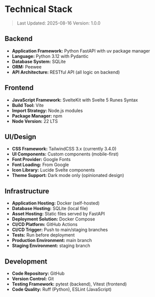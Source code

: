 # Technical Stack

> Last Updated: 2025-08-16
> Version: 1.0.0

## Backend

- **Application Framework:** Python FastAPI with uv package manager
- **Language:** Python 3.12 with Pydantic
- **Database System:** SQLite
- **ORM:** Peewee
- **API Architecture:** RESTful API (all logic on backend)

## Frontend

- **JavaScript Framework:** SvelteKit with Svelte 5 Runes Syntax
- **Build Tool:** Vite
- **Import Strategy:** Node.js modules
- **Package Manager:** npm
- **Node Version:** 22 LTS

## UI/Design

- **CSS Framework:** TailwindCSS 3.x (currently 3.4.0)
- **UI Components:** Custom components (mobile-first)
- **Font Provider:** Google Fonts
- **Font Loading:** From Google
- **Icon Library:** Lucide Svelte components
- **Theme Support:** Dark mode only (opinionated design)

## Infrastructure

- **Application Hosting:** Docker (self-hosted)
- **Database Hosting:** SQLite (local file)
- **Asset Hosting:** Static files served by FastAPI
- **Deployment Solution:** Docker Compose
- **CI/CD Platform:** GitHub Actions
- **CI/CD Trigger:** Push to main/staging branches
- **Tests:** Run before deployment
- **Production Environment:** main branch
- **Staging Environment:** staging branch

## Development

- **Code Repository:** GitHub
- **Version Control:** Git
- **Testing Framework:** pytest (backend), Vitest (frontend)
- **Code Quality:** Ruff (Python), ESLint (JavaScript)